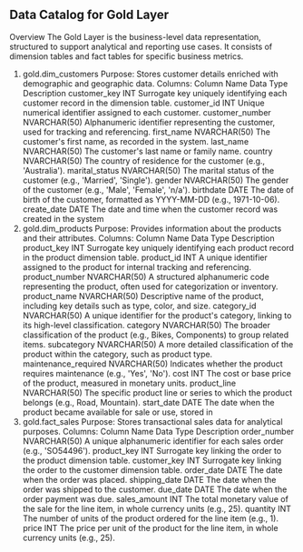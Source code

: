 ## Data Catalog for Gold Layer
Overview
The Gold Layer is the business-level data representation, structured to support analytical and reporting use cases. It consists of dimension tables and fact tables for specific business metrics.

1. gold.dim_customers
Purpose: Stores customer details enriched with demographic and geographic data.
Columns:
Column Name	Data Type	Description
customer_key	INT	Surrogate key uniquely identifying each customer record in the dimension table.
customer_id	INT	Unique numerical identifier assigned to each customer.
customer_number	NVARCHAR(50)	Alphanumeric identifier representing the customer, used for tracking and referencing.
first_name	NVARCHAR(50)	The customer's first name, as recorded in the system.
last_name	NVARCHAR(50)	The customer's last name or family name.
country	NVARCHAR(50)	The country of residence for the customer (e.g., 'Australia').
marital_status	NVARCHAR(50)	The marital status of the customer (e.g., 'Married', 'Single').
gender	NVARCHAR(50)	The gender of the customer (e.g., 'Male', 'Female', 'n/a').
birthdate	DATE	The date of birth of the customer, formatted as YYYY-MM-DD (e.g., 1971-10-06).
create_date	DATE	The date and time when the customer record was created in the system
2. gold.dim_products
Purpose: Provides information about the products and their attributes.
Columns:
Column Name	Data Type	Description
product_key	INT	Surrogate key uniquely identifying each product record in the product dimension table.
product_id	INT	A unique identifier assigned to the product for internal tracking and referencing.
product_number	NVARCHAR(50)	A structured alphanumeric code representing the product, often used for categorization or inventory.
product_name	NVARCHAR(50)	Descriptive name of the product, including key details such as type, color, and size.
category_id	NVARCHAR(50)	A unique identifier for the product's category, linking to its high-level classification.
category	NVARCHAR(50)	The broader classification of the product (e.g., Bikes, Components) to group related items.
subcategory	NVARCHAR(50)	A more detailed classification of the product within the category, such as product type.
maintenance_required	NVARCHAR(50)	Indicates whether the product requires maintenance (e.g., 'Yes', 'No').
cost	INT	The cost or base price of the product, measured in monetary units.
product_line	NVARCHAR(50)	The specific product line or series to which the product belongs (e.g., Road, Mountain).
start_date	DATE	The date when the product became available for sale or use, stored in
3. gold.fact_sales
Purpose: Stores transactional sales data for analytical purposes.
Columns:
Column Name	Data Type	Description
order_number	NVARCHAR(50)	A unique alphanumeric identifier for each sales order (e.g., 'SO54496').
product_key	INT	Surrogate key linking the order to the product dimension table.
customer_key	INT	Surrogate key linking the order to the customer dimension table.
order_date	DATE	The date when the order was placed.
shipping_date	DATE	The date when the order was shipped to the customer.
due_date	DATE	The date when the order payment was due.
sales_amount	INT	The total monetary value of the sale for the line item, in whole currency units (e.g., 25).
quantity	INT	The number of units of the product ordered for the line item (e.g., 1).
price	INT	The price per unit of the product for the line item, in whole currency units (e.g., 25).

